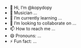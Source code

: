 - 👋 Hi, I’m @kopydopy
- 👀 Musician ...
- 🌱 I’m currently learning ...
- 💞️ I’m looking to collaborate on ...
- 📫 How to reach me ...
- 😄 Pronouns: ...
- ⚡ Fun fact: ...

<!---
kopydopy/kopydopy is a ✨ special ✨ repository because its `README.md` (this file) appears on your GitHub profile.
You can click the Preview link to take a look at your changes.
--->
